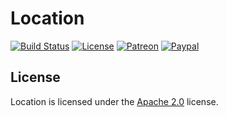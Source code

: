 # Location

[![Build Status](https://travis-ci.org/LXGaming/Location.svg?branch=master)](https://travis-ci.org/LXGaming/Location)
[![License](https://lxgaming.github.io/badges/License-Apache%202.0-blue.svg)](https://www.apache.org/licenses/LICENSE-2.0)
[![Patreon](https://lxgaming.github.io/badges/Patreon-donate-yellow.svg)](https://www.patreon.com/lxgaming)
[![Paypal](https://lxgaming.github.io/badges/Paypal-donate-yellow.svg)](https://www.paypal.com/cgi-bin/webscr?cmd=_s-xclick&hosted_button_id=CZUUA6LE7YS44&item_name=Location+(from+GitHub.com))

## License
Location is licensed under the [Apache 2.0](https://www.apache.org/licenses/LICENSE-2.0) license.